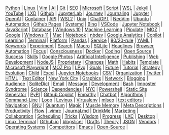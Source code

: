 
[Python](/python/) | [Linux](/linux/) | [Vim](/vim/) | [AI](/ai/) | 
[Git](/git/) | [SEO](/seo/) | [Microsoft](/microsoft/) | [Script](/script/) | 
[WSL](/wsl/) | [Jekyll](/jekyll/) | [YouTube](/youtube/) | [LXD](/lxd/) | 
[Github](/github/) | [JupyterLab](/jupyterlab/) | [Journey](/journey/) | [Journaling](/journaling/) | 
[Jupyter](/jupyter/) | [OpenAI](/openai/) | [Container](/container/) | [API](/api/) | 
[WSL2](/wsl2/) | [Unix](/unix/) | [ChatGPT](/chatgpt/) | [NeoVim](/neovim/) | 
[Ubuntu](/ubuntu/) | [Automation](/automation/) | [Github Pages](/github-pages/) | [Systemd](/systemd/) | 
[Bing](/bing/) | [VSCode](/vscode/) | [Jupyter Notebook](/jupyter-notebook/) | [JavaScript](/javascript/) | 
[Database](/database/) | [Windows 10](/windows-10/) | [Machine Learning](/machine-learning/) | [Pipulate](/pipulate/) | 
[MOZ](/moz/) | [Google](/google/) | [Windows 11](/windows-11/) | [Mac](/mac/) | 
[Notebook](/notebook/) | [nbdev](/nbdev/) | [Google Analytics](/google-analytics/) | [Copilot](/copilot/) | 
[Learning](/learning/) | [Terminal](/terminal/) | [Platform](/platform/) | [Pandas](/panda/) | 
[Service](/service/) | [80/20-rule](/80-20-rule/) | [YAML](/yaml/) | [Keywords](/keywords/) | 
[Experiment](/experiment/) | [Search](/search/) | [Macro](/macro/) | [SQLite](/sqlite/) | 
[Headlines](/headline/) | [Browser Automation](/browser-automation/) | [Focus](/focus/) | [Consciousness](/consciousness/) | 
[Docker](/docker/) | [Coding](/coding/) | [Open Source](/open-source/) | [Success](/success/) | 
[Skills](/skill/) | [Google Photos](/google-photos/) | [Artificial Intelligence](/artificial-intelligence/) | [Publishing](/publishing/) | 
[Web Development](/web-development/) | [NodeJS](/nodejs/) | [Proprietary](/proprietary/) | [Changes](/change/) | 
[Math](/math/) | [Habits](/habit/) | [Template](/template/) | [Microsoft Playwright](/microsoft-playwright/) | 
[MOZ Pro](/moz-pro/) | [LPvg](/lpvg/) | [Goals](/goal/) | [Future](/future/) | 
[Tutorial](/tutorial/) | [Strategy](/strategy/) | [Evolution](/evolution/) | [Child](/child/) | 
[Excel](/excel/) | [Jupyter Notebooks](/jupyter-notebooks/) | [CSV](/csv/) | [Organization](/organization/) | 
[Twitter](/twitter/) | [HTML](/html/) | [Text Editor](/text-editor/) | [New York City](/new-york-city/) | 
[Graphics](/graphic/) | [Network](/network/) | [Blogging](/blogging/) | [Audience](/audience/) | 
[SqliteDict](/sqlitedict/) | [Email](/email/) | [Message](/message/) | [Development](/development/) | 
[Bash](/bash/) | [Imposter Syndrome](/imposter-syndrome/) | [Science](/science/) | [Dependencies](/dependency/) | 
[NYC](/nyc/) | [Powershell](/powershell/) | [Static Site Generator](/static-site-generator/) | [PyPI](/pypi/) | 
[Github Copilot](/github-copilot/) | [Empathy](/empathy/) | [Chatbot](/chatbot/) | [Algorithms](/algorithm/) | 
[Command-Line](/command-line/) | [Loop](/loop/) | [Levinux](/levinux/) | [Virtualenv](/virtualenv/) | 
[mlseo](/mlseo/) | [text editors](/text-editors/) | [Navigation](/navigation/) | [GNU](/gnu/) | 
[Quantum](/quantum/) | [Magic](/magic/) | [Muscle Memory](/muscle-memory/) | [Meta Descriptions](/meta-descriptions/) | 
[Productivity](/productivity/) | [Flow](/flow/) | [.vimrc](/vimrc/) | [Journal.md](/journal-md/) | 
[DrinkMe](/drinkme/) | [Marketing](/marketing/) | [Collaboration](/collaboration/) | [Scheduling](/scheduling/) | 
[Tricks](/trick/) | [Wisdom](/wisdom/) | [Progress](/progress/) | [LXC](/lxc/) | 
[Desktop](/desktop/) | [Linux Terminal](/linux-terminal/) | [Github.io](/github-io/) | [blogslicer](/blogslicer/) | 
[Drafts](/draft/) | [Theory](/theory/) | [JSON](/json/) | [Vendors](/vendor/) | 
[Operating Systems](/operating-systems/) | [Competitors](/competitor/) | [Emacs](/emacs/) | [Open-Source](/open-source/) | 